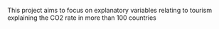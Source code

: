 This project aims to focus on explanatory variables relating to tourism explaining the CO2 rate in more than 100 countries
